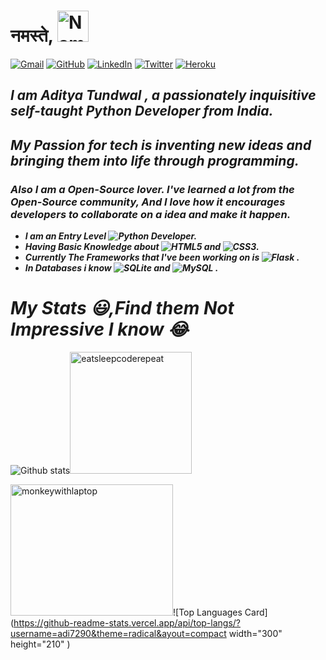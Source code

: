 # __नमस्ते__,  <img alt ="Namaste" src="https://media.giphy.com/media/42tS2cfBtj8Y/giphy.gif" width=50/>
<!--
**Adi7290/Adi7290** is a ✨ _special_ ✨ repository because its `README.md` (this file) appears on your GitHub profile.
-->

<div style="margin:auto;"><a href="mailto:adityatundwal1998@gmail.com"><img alt="Gmail" src="https://img.shields.io/badge/Gmail-D14836?style=for-the-badge&logo=gmail&logoColor=white" /></a>  <a href="https://github.com/Adi7290/"><img alt="GitHub" src="https://img.shields.io/badge/github%20-%23121011.svg?&style=for-the-badge&logo=github&logoColor=white"/></a> <a href="https://www.linkedin.com/in/adityatundwal/"><img alt="LinkedIn" src="https://img.shields.io/badge/linkedin%20-%230077B5.svg?&style=for-the-badge&logo=linkedin&logoColor=white"/></a> <a href="https://twitter.com/tundwal_aditya"><img alt="Twitter" src="https://img.shields.io/badge/@tundwal_aditya%20-%231DA1F2.svg?&style=for-the-badge&logo=Twitter&logoColor=white"/></a> <a href="#"><img alt="Heroku" src="https://img.shields.io/badge/heroku%20-%23430098.svg?&style=for-the-badge&logo=heroku&logoColor=white"/></a></div>

## **_I am <a href="https://github.com/Adi7290" style="text-decoration: none;">Aditya Tundwal</a> , a passionately inquisitive self-taught Python Developer from India._**

## **_My Passion for tech is inventing new ideas and bringing them into life through programming._** 

### **_Also I am a Open-Source lover. I've learned a lot from the Open-Source community, And I love how it encourages developers to collaborate on a idea and make it happen._**

 -  **_I am an Entry Level  <img alt="Python" src="https://img.shields.io/badge/python%20-%2314354C.svg?&style=for-the-badge&logo=python&logoColor=white"/>  Developer._**
- **_Having Basic Knowledge about <img alt="HTML5" src="https://img.shields.io/badge/html5%20-%23E34F26.svg?&style=for-the-badge&logo=html5&logoColor=white"/> and <img alt="CSS3" src="https://img.shields.io/badge/css3%20-%231572B6.svg?&style=for-the-badge&logo=css3&logoColor=white"/>._**
- **_Currently The Frameworks  that I've been working on is <img alt="Flask" src="https://img.shields.io/badge/flask%20-%23000.svg?&style=for-the-badge&logo=flask&logoColor=white"/> ._**
- **_In Databases i know <img alt="SQLite" src ="https://img.shields.io/badge/sqlite-%2307405e.svg?&style=for-the-badge&logo=sqlite&logoColor=white"/> and <img alt="MySQL" src="https://img.shields.io/badge/mysql-%2300f.svg?&style=for-the-badge&logo=mysql&logoColor=white"/> ._** 

# **_My Stats 😃,Find them Not Impressive I know 😂_**



![Github stats](https://github-readme-stats.vercel.app/api?username=adi7290&theme=radical&show_icons=true&count_private=true)<img src="https://media.giphy.com/media/USV0ym3bVWQJJmNu3N/giphy.gif" alt="eatsleepcoderepeat" width=195>
 
 <img src="https://i.makeagif.com/media/8-21-2015/I51s6a.gif" alt="monkeywithlaptop" width=260 height=210>![Top Languages Card](https://github-readme-stats.vercel.app/api/top-langs/?username=adi7290&theme=radical&ayout=compact width="300" height="210" )
